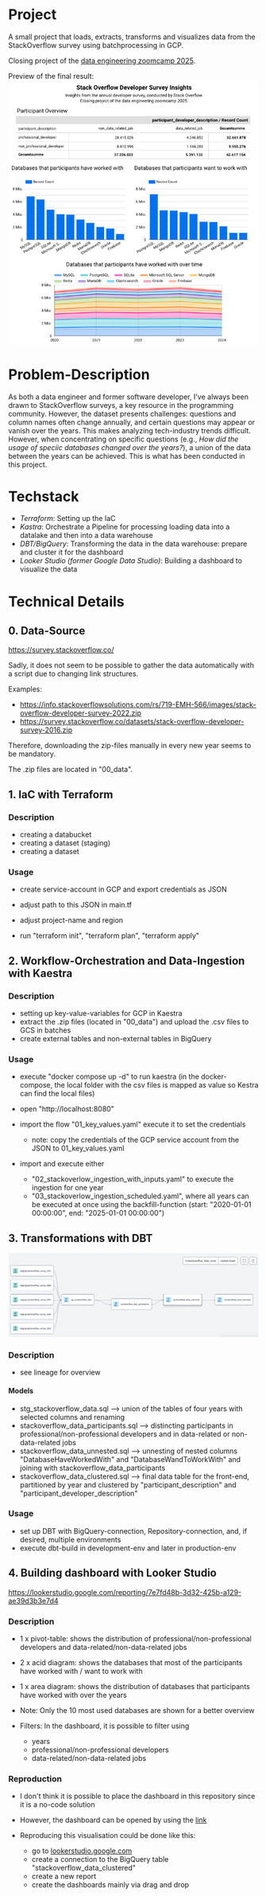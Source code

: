 # Project

A small project that loads, extracts, transforms and visualizes data from the StackOverflow survey using batchprocessing in GCP. 

Closing project of the [data engineering zoomcamp 2025](https://github.com/DataTalksClub/data-engineering-zoomcamp/tree/main).

Preview of the final result:
![Preview of the final result](readme_assets/visualisation.png)


# Problem-Description

As both a data engineer and former software developer, I've always been drawn to StackOverflow surveys, a key resource in the programming community.
However, the dataset presents challenges: questions and column names often change annually, and certain questions may appear or vanish over the years.
This makes analyzing tech-industry trends difficult.
However, when concentrating on specific questions (e.g., *How did the usage of speciic databases changed over the years?*), a union of the data between the years can be achieved.
This is what has been conducted in this project.

# Techstack

- *Terraform*: Setting up the IaC
- *Kastra*: Orchestrate a Pipeline for processing loading data into a datalake and then into a data warehouse
- *DBT/BigQuery*: Transforming the data in the data warehouse: prepare and cluster it for the dashboard
- *Looker Studio (former Google Data Studio)*: Building a dashboard to visualize the data


# Technical Details

## 0. Data-Source
https://survey.stackoverflow.co/

Sadly, it does not seem to be possible to gather the data automatically with a script due to changing link structures.

Examples:
- https://info.stackoverflowsolutions.com/rs/719-EMH-566/images/stack-overflow-developer-survey-2022.zip
- https://survey.stackoverflow.co/datasets/stack-overflow-developer-survey-2016.zip


Therefore, downloading the zip-files manually in every new year seems to be mandatory.

The .zip files are located in "00_data".



## 1. IaC with Terraform

### Description
- creating a databucket
- creating a dataset (staging)
- creating a dataset

### Usage
- create service-account in GCP and export credentials as JSON
- adjust path to this JSON in main.tf
- adjust project-name and region

- run "terraform init", "terraform plan", "terraform apply"


## 2. Workflow-Orchestration and Data-Ingestion with Kaestra

### Description
- setting up key-value-variables for GCP in Kaestra
- extract the .zip files (located in "00_data") and upload the .csv files to GCS in batches
- create external tables and non-external tables in BigQuery

### Usage
- execute "docker compose up -d" to run kaestra (in the docker-compose, the local folder with the csv files is mapped as value so Kestra can find the local files)
- open "http://localhost:8080" 
- import the flow "01_key_values.yaml" execute it to set the credentials
    - note: copy the credentials of the GCP service account from the JSON to 01_key_values.yaml

- import and execute either
    - "02_stackoverlow_ingestion_with_inputs.yaml" to execute the ingestion for one year
    - "03_stackoverlow_ingestion_scheduled.yaml", where all years can be executed at once using the backfill-function (start: "2020-01-01 00:00:00", end: "2025-01-01 00:00:00")

## 3. Transformations with DBT

![Lineage](readme_assets/dbt_lineage.png)

### Description
- see lineage for overview

#### Models
- stg_stackoverflow_data.sql --> union of the tables of four years with selected columns and renaming
- stackoverflow_data_participants.sql --> distincting participants in professional/non-professional developers and in data-related or non-data-related jobs
- stackoverflow_data_unnested.sql --> unnesting of nested columns "DatabaseHaveWorkedWith" and "DatabaseWandToWorkWith" and joining with stackoverflow_data_participants
- stackoverflow_data_clustered.sql --> final data table for the front-end, partitioned by year and clustered by "participant_description" and "participant_developer_description"


### Usage
- set up DBT with BigQuery-connection, Repository-connection, and, if desired, multiple environments
- execute dbt-build in development-env and later in production-env


## 4. Building dashboard with Looker Studio

https://lookerstudio.google.com/reporting/7e7fd48b-3d32-425b-a129-ae39d3b3e7d4


### Description
- 1 x pivot-table: shows the distribution of professional/non-professional developers and data-related/non-data-related jobs
- 2 x acid diagram: shows the databases that most of the participants have worked with / want to work with
- 1 x area diagram: shows the distribution of databases that participants have worked with over the years

- Note: Only the 10 most used databases are shown for a better overview

- Filters: In the dashboard, it is possible to filter using
    - years
    - professional/non-professional developers
    - data-related/non-data-related jobs



### Reproduction
- I don't think it is possible to place the dashboard in this repository since it is a no-code solution
- However, the dashboard can be opened by using the [link](https://lookerstudio.google.com/reporting/7e7fd48b-3d32-425b-a129-ae39d3b3e7d40)

- Reproducing this visualisation could be done like this:
    - go to [lookerstudio.google.com](https://lookerstudio.google.com/)
    - create a connection to the BigQuery table "stackoverflow_data_clustered"
    - create a new report
    - create the dashboards mainly via drag and drop

